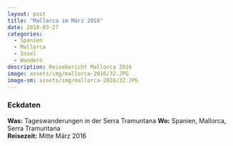 ```yaml
---
layout: post
title: "Mallorca im März 2016"
date: 2018-03-27
categories:
  - Spanien
  - Mallorca
  - Insel
  - Wandern
description: Reisebericht Mallorca 2016
image: assets/img/mallorca-2016/32.JPG
image-sm: assets/img/mallorca-2016/32.JPG
---
```

### Eckdaten
**Was:** Tageswanderungen in der Serra Tramuntana
**Wo:** Spanien, Mallorca, Serra Tramuntana<br/>
**Reisezeit:** Mitte März 2016<br/>
